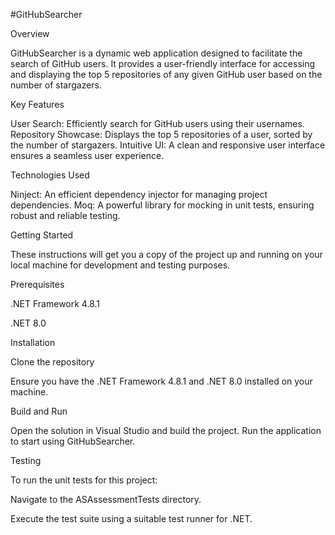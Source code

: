 #GitHubSearcher 

Overview

GitHubSearcher is a dynamic web application designed to facilitate the search of GitHub users. It provides a user-friendly interface for accessing and displaying the top 5 repositories of any given GitHub user based on the number of stargazers.

Key Features

User Search: Efficiently search for GitHub users using their usernames.
Repository Showcase: Displays the top 5 repositories of a user, sorted by the number of stargazers.
Intuitive UI: A clean and responsive user interface ensures a seamless user experience.

Technologies Used

Ninject: An efficient dependency injector for managing project dependencies.
Moq: A powerful library for mocking in unit tests, ensuring robust and reliable testing.

Getting Started

These instructions will get you a copy of the project up and running on your local machine for development and testing purposes.

Prerequisites

.NET Framework 4.8.1

.NET 8.0

Installation

Clone the repository

Ensure you have the .NET Framework 4.8.1 and .NET 8.0 installed on your machine.

Build and Run

Open the solution in Visual Studio and build the project. Run the application to start using GitHubSearcher.

Testing

To run the unit tests for this project:

Navigate to the ASAssessmentTests directory.

Execute the test suite using a suitable test runner for .NET.
